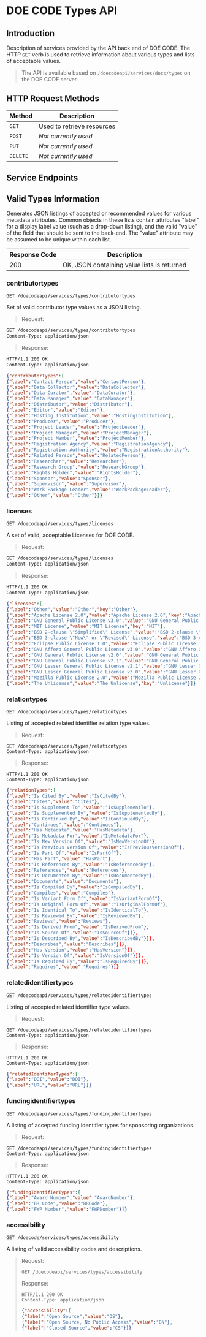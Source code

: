 DOE CODE Types API
==================

Introduction
------------
Description of services provided by the API back end of DOE CODE.  The HTTP `GET` verb is used to retrieve information about various
types and lists of acceptable values.

> The API is available based on `/doecodeapi/services/docs/types` on the DOE CODE server.

HTTP Request Methods
--------------------

| Method | Description |
| --- | --- |
| `GET` | Used to retrieve resources |
| `POST` | *Not currently used* |
| `PUT` | *Not currently used* |
| `DELETE` | *Not currently used* |

Service Endpoints
-----------------

## Valid Types Information

Generates JSON listings of accepted or recommended values for various metadata
attributes.  Common objects in these lists contain attributes "label" for a display
label value (such as a drop-down listing), and the valid "value" of the field that
should be sent to the back-end.  The "value" attribute may be assumed to be
unique within each list.

| Response Code | Description |
| --- | --- |
| 200 | OK, JSON containing value lists is returned |

### contributortypes

`GET /doecodeapi/services/types/contributortypes`

Set of valid contributor type values as a JSON listing.

> Request:
```html
GET /doecodeapi/services/types/contributortypes
Content-Type: application/json
```
> Response:
```html
HTTP/1.1 200 OK
Content-Type: application/json
```
```json
{"contributorTypes":[
{"label":"Contact Person","value":"ContactPerson"},
{"label":"Data Collector","value":"DataCollector"},
{"label":"Data Curator","value":"DataCurator"},
{"label":"Data Manager","value":"DataManager"},
{"label":"Distributor","value":"Distributor"},
{"label":"Editor","value":"Editor"},
{"label":"Hosting Institution","value":"HostingInstitution"},
{"label":"Producer","value":"Producer"},
{"label":"Project Leader","value":"ProjectLeader"},
{"label":"Project Manager","value":"ProjectManager"},
{"label":"Project Member","value":"ProjectMember"},
{"label":"Registration Agency","value":"RegistrationAgency"},
{"label":"Registration Authority","value":"RegistrationAuthority"},
{"label":"Related Person","value":"RelatedPerson"},
{"label":"Researcher","value":"Researcher"},
{"label":"Research Group","value":"ResearchGroup"},
{"label":"Rights Holder","value":"RightsHolder"},
{"label":"Sponsor","value":"Sponsor"},
{"label":"Supervisor","value":"Supervisor"},
{"label":"Work Package Leader","value":"WorkPackageLeader"},
{"label":"Other","value":"Other"}]}
```

### licenses

`GET /doecodeapi/services/types/licenses`

A set of valid, acceptable Licenses for DOE CODE.

> Request:
```html
GET /doecodeapi/services/types/licenses
Content-Type: application/json
```
> Response:
```html
HTTP/1.1 200 OK
Content-Type: application/json
```
```json
{"licenses":[
{"label":"Other","value":"Other","key":"Other"},
{"label":"Apache License 2.0","value":"Apache License 2.0","key":"Apache"},
{"label":"GNU General Public License v3.0","value":"GNU General Public License v3.0","key":"GNU3"},
{"label":"MIT License","value":"MIT License","key":"MIT"},
{"label":"BSD 2-clause \"Simplified\" License","value":"BSD 2-clause \"Simplified\" License","key":"BSD2"},
{"label":"BSD 3-clause \"New\" or \"Revised\" License","value":"BSD 3-clause \"New\" or \"Revised\" License","key":"BSD3"},
{"label":"Eclipse Public License 1.0","value":"Eclipse Public License 1.0","key":"Eclipse1"},
{"label":"GNU Affero General Public License v3.0","value":"GNU Affero General Public License v3.0","key":"GNUAffero3"},
{"label":"GNU General Public License v2.0","value":"GNU General Public License v2.0","key":"GNUpublic2"},
{"label":"GNU General Public License v2.1","value":"GNU General Public License v2.1","key":"GNUpublic21"},
{"label":"GNU Lesser General Public License v2.1","value":"GNU Lesser General Public License v2.1","key":"GNUlesser21"},
{"label":"GNU Lesser General Public License v3.0","value":"GNU Lesser General Public License v3.0","key":"GNUlesser3"},
{"label":"Mozilla Public License 2.0","value":"Mozilla Public License 2.0","key":"MOZ2"},
{"label":"The Unlicense","value":"The Unlicense","key":"Unlicense"}]}
```

### relationtypes

 `GET /doecodeapi/services/types/relationtypes`

Listing of accepted related identifier relation type values.

> Request:
```
GET /doecodeapi/services/types/relationtypes
Content-Type: application/json
```
> Response:
```
HTTP/1.1 200 OK
Content-Type: application/json
```
```json
{"relationTypes":[
{"label":"Is Cited By","value":"IsCitedBy"},
{"label":"Cites","value":"Cites"},
{"label":"Is Supplement To","value":"IsSupplementTo"},
{"label":"Is Supplemented By","value":"IsSupplementedBy"},
{"label":"Is Continued By","value":"IsContinuedBy"},
{"label":"Continues","value":"Continues"},
{"label":"Has Metadata","value":"HasMetadata"},
{"label":"Is Metadata For","value":"IsMetadataFor"},
{"label":"Is New Version Of","value":"IsNewVersionOf"},
{"label":"Is Previous Version Of","value":"IsPreviousVersionOf"},
{"label":"Is Part Of","value":"IsPartOf"},
{"label":"Has Part","value":"HasPart"},
{"label":"Is Referenced By","value":"IsReferencedBy"},
{"label":"References","value":"References"},
{"label":"Is Documented By","value":"IsDocumentedBy"},
{"label":"Documents","value":"Documents"},
{"label":"Is Compiled By","value":"IsCompiledBy"},
{"label":"Compiles","value":"Compiles"},
{"label":"Is Variant Form Of","value":"IsVariantFormOf"},
{"label":"Is Original Form Of","value":"IsOriginalFormOf"},
{"label":"Is Identical To","value":"IsIdenticalTo"},
{"label":"Is Reviewed By","value":"IsReviewedBy"},
{"label":"Reviews","value":"Reviews"},
{"label":"Is Derived From","value":"IsDerivedFrom"},
{"label":"Is Source Of","value":"IsSourceOf"}]},
{"label":"Is Described By","value":"IsDescribedBy"}]},
{"label":"Describes","value":"Describes"}]},
{"label":"Has Version","value":"HasVersion"}]},
{"label":"Is Version Of","value":"IsVersionOf"}]},
{"label":"Is Required By","value":"IsRequiredBy"}]},
{"label":"Requires","value":"Requires"}]}
```

### relatedidentifiertypes 

`GET /doecodeapi/services/types/relatedidentifiertypes`

Listing of accepted related identifier type values.

> Request:
```
GET /doecodeapi/services/types/relatedidentifiertypes
Content-Type: application/json
```
> Response:
```
HTTP/1.1 200 OK
Content-Type: application/json
```
```json
{"relatedIdentiferTypes":[
{"label":"DOI","value":"DOI"},
{"label":"URL","value":"URL"}]}
```

### fundingidentifiertypes

`GET /doecodeapi/services/types/fundingidentifiertypes`

A listing of accepted funding identifier types for sponsoring organizations.

> Request:
```
GET /doecodeapi/services/types/fundingidentifiertypes
Content-Type: application/json
```
> Response:
```
HTTP/1.1 200 OK
Content-Type: application/json
```
```json
{"fundingIdentifierTypes":[
{"label":"Award Number","value":"AwardNumber"},
{"label":"BR Code","value":"BRCode"},
{"label":"FWP Number","value":"FWPNumber"}]}
```
### accessibility

`GET /doecode/services/types/accessibility`

A listing of valid accessibility codes and descriptions.

> Request:
> ```
> GET /doecodeapi/services/types/accessibility
> ```
> Response:
> ```
> HTTP/1.1 200 OK
> Content-Type: application/json
> ```
> ```json
> {"accessibility":[
> {"label":"Open Source","value":"OS"},
> {"label":"Open Source, No Public Access","value":"ON"},
> {"label":"Closed Source","value":"CS"}]}
> ```
